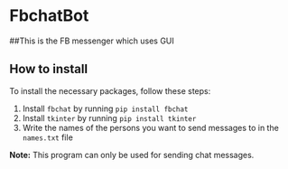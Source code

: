 # FbchatBot

##This is the FB messenger which uses GUI

## How to install

To install the necessary packages, follow these steps:

1. Install `fbchat` by running `pip install fbchat`
2. Install `tkinter` by running `pip install tkinter`
3. Write the names of the persons you want to send messages to in the `names.txt` file

**Note:** This program can only be used for sending chat messages.
